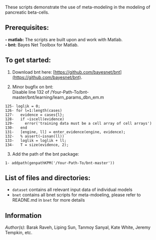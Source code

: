 These scripts demonstrate the use of meta-modeling in the modeling of pancreatic beta-cells.
## Prerequisites:

**- matlab:** The scripts are built upon and work with Matlab.  
**- bnt:** Bayes Net Toolbox for Matlab.

## To get started:
1. Download bnt here: 
[https://github.com/bayesnet/bnt](https://github.com/bayesnet/bnt).  

2. Minor bugfix on bnt:  
Disable line 132 of /Your-Path-To/bnt-master/bnt/learning/learn_params_dbn_em.m

```matlabscript
125- loglik = 0;
126- for l=1:length(cases)
127-   evidence = cases{l};
128-   if ~iscell(evidence)
129-     error('training data must be a cell array of cell arrays')
130-   end
131-   [engine, ll] = enter_evidence(engine, evidence);
132-   % assert(~isnan(ll))
133-   loglik = loglik + ll;
134-   T = size(evidence, 2);
```

3. Add the path of the bnt package:  
```matlabscript
1- addpath(genpathKPM('/Your-Path-To/bnt-master'))
```

## List of files and directories: 

- `dataset`     contains all relevant input data of individual models
- `bnet`     contains all bnet scripts for meta-mdoeling, please refer to READNE.md in `bnet` for more details

## Information

_Author(s)_: Barak Raveh, Liping Sun, Tanmoy Sanyal, Kate White, Jeremy Tempkin, etc.

